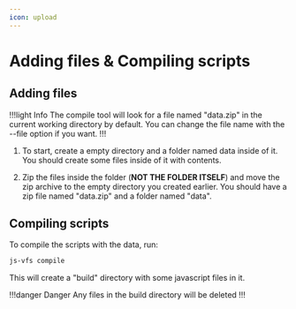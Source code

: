 ```yaml
---
icon: upload
---
```


# Adding files & Compiling scripts

## Adding files

!!!light Info
The compile tool will look for a file named "data.zip" in the current working directory by default.
You can change the file name with the --file option if you want.
!!!

1. To start, create a empty directory and a folder named data inside of it.
You should create some files inside of it with contents.

2. Zip the files inside the folder (**NOT THE FOLDER ITSELF**) and move the zip archive to the empty directory you created earlier.
You should have a zip file named "data.zip" and a folder named "data".

## Compiling scripts

To compile the scripts with the data, run:
```bash
js-vfs compile
```
This will create a "build" directory with some javascript files in it.

!!!danger Danger
Any files in the build directory will be deleted
!!!